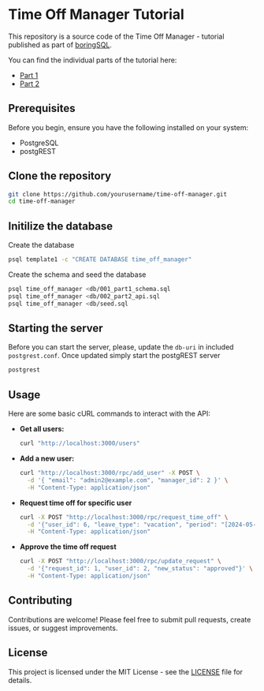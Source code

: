 # Time Off Manager Tutorial

This repository is a source code of the Time Off Manager - tutorial published as part of [boringSQL](https://notso.boringsql.com).

You can find the individual parts of the tutorial here:

- [Part 1](https://notso.boringsql.com/posts/postgrest-tutorial-part1/)
- [Part 2](https://notso.boringsql.com/posts/postgrest-tutorial-part2/)

## Prerequisites

Before you begin, ensure you have the following installed on your system:
- PostgreSQL
- postgREST

## Clone the repository

```bash
git clone https://github.com/yourusername/time-off-manager.git
cd time-off-manager
```

## Initilize the database

Create the database

```bash
psql template1 -c "CREATE DATABASE time_off_manager"
```

Create the schema and seed the database
```bash
psql time_off_manager <db/001_part1_schema.sql
psql time_off_manager <db/002_part2_api.sql
psql time_off_manager <db/seed.sql
```

## Starting the server

Before you can start the server, please, update the `db-uri` in included `postgrest.conf`. Once updated simply start the postgREST server 

```bash
postgrest
```

## Usage

Here are some basic cURL commands to interact with the API:

- **Get all users:**
  ```bash
  curl "http://localhost:3000/users"
  ```

- **Add a new user:**
  ```bash
  curl "http://localhost:3000/rpc/add_user" -X POST \
	-d '{ "email": "admin2@example.com", "manager_id": 2 }' \
	-H "Content-Type: application/json"
   ```

- **Request time off for specific user**
  ```bash 
  curl -X POST "http://localhost:3000/rpc/request_time_off" \
	-d '{"user_id": 6, "leave_type": "vacation", "period": "[2024-05-20,2024-05-21]"} ' \
	-H "Content-Type: application/json"
  ```

- **Approve the time off request**
  ```bash
  curl -X POST "http://localhost:3000/rpc/update_request" \
	-d '{"request_id": 1, "user_id": 2, "new_status": "approved"}' \
	-H "Content-Type: application/json"
  ```

## Contributing

Contributions are welcome! Please feel free to submit pull requests, create issues, or suggest improvements.

## License

This project is licensed under the MIT License - see the [LICENSE](LICENSE) file for details.
```

